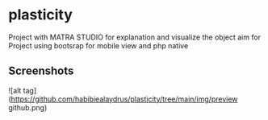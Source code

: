 # plasticity
Project with MATRA STUDIO for explanation and visualize the object aim for
Project using bootsrap  for mobile view and php native

## Screenshots
![alt tag](https://github.com/habibiealaydrus/plasticity/tree/main/img/preview github.png)
